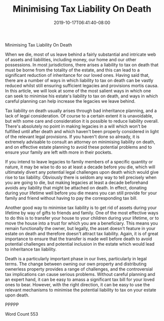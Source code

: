 ﻿---
title: "Minimising Tax Liability On Death"
date: 2019-10-17T06:41:40-08:00
description: "TXT Tips for Web Success"
featured_image: "/images/TXT.jpg"
tags: ["TXT"]
---

Minimising Tax Liability On Death

When we die, most of us leave behind a fairly substantial and intricate web of assets and liabilities, including money, our home and our other possessions.  In most jurisdictions, there arises a liability to tax on death that must be borne from the totality of the estate, and this can lead to a significant reduction of inheritance for our loved ones.  Having said that, there are a number of ways in which liability to tax on death can be vastly reduced whilst still ensuring sufficient legacies and provisions mortis causa.  In this article, we will look at some of the most salient ways in which one can seek to minimise his estate's liability to tax on death, and ways in which careful planning can help increase the legacies we leave behind.

Tax liability on death usually arises through bad inheritance planning, and a lack of legal consideration.  Of course to a certain extent it is unavoidable, but with some care and consideration it is possible to reduce liability overall.  There's absolutely no point in making legacies in a will which won't be fulfilled until after death and which haven't been properly considered in light of the relevant legal provisions.  If you haven't done so already, it is extremely advisable to consult an attorney on minimising liability on death, and on effective estate planning to avoid these potential problems and to ensure your family are left with more in their pockets.

If you intend to leave legacies to family members of a specific quantity or nature, it may be wise to do so at least a decade before you die, which will ultimately divert any potential legal challenges upon death which would give rise to tax liability.  Obviously there is seldom any way to tell precisely when you are going to die, but making legacies at least a decade beforehand avoids any liability that might be attached on death.  In effect, donating during your lifetime well before you die means you can still provide for your family and friend without having to pay the corresponding tax bill.

Another good way to minimise tax liability is to get rid of assets during your lifetime by way of gifts to friends and family.  One of the most effective ways to do this is to transfer your house to your children during your lifetime, or to move the house into a trust for which you are a beneficiary.  This means you remain functionally the owner, but legally, the asset doesn't feature in your estate on death and therefore doesn't attract tax liability.  Again, it is of great importance to ensure that the transfer is made well before death to avoid potential challenges and potential inclusion in the estate which would lead to inheritance tax liability.

Death is a particularly important phase in our lives, particularly in legal terms.  The change between owning our own property and distributing ownerless property provides a range of challenges, and the controversial tax implications can cause serious problems.  Without careful planning and an expert hand, it can be easy to amass a significant tax bill for your loved ones to bear.  However, with the right direction, it can be easy to use the relevant mechanisms to minimise the potential liability to tax on your estate upon death.

PPPPP

Word Count 553


